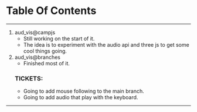 # Table Of Contents
---
   1. aud_vis@campjs
      * Still working on the start of it. 
      * The idea is to experiment with the audio api and three js to get some cool things going. 
   2. aud_vis@branches 
      * Finished most of it. 
      ### TICKETS:
      * Going to add mouse following to the main branch.
      * Going to add audio that play with the keyboard.
---
